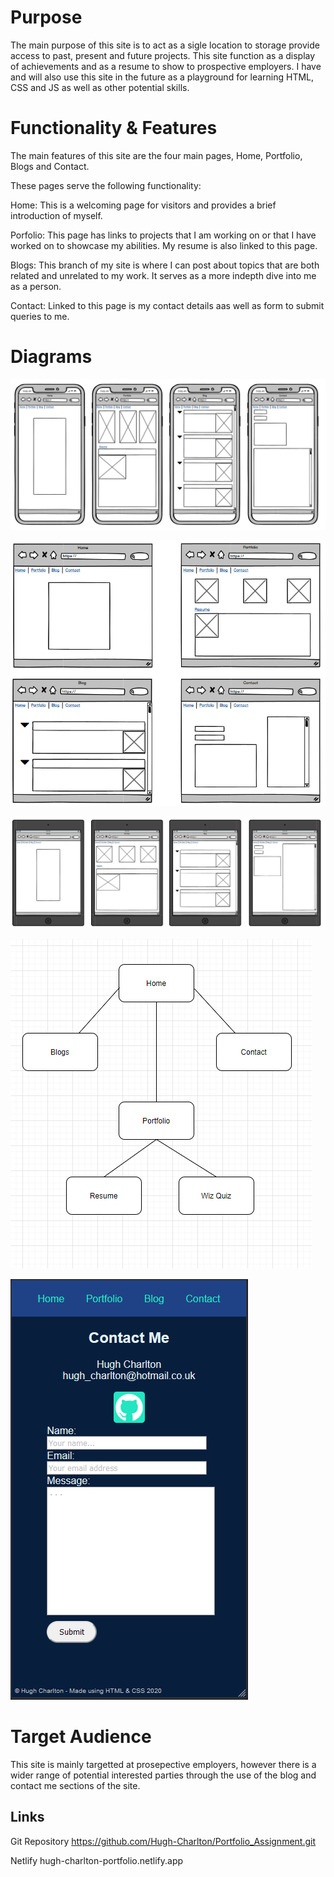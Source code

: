 # Purpose

The main purpose of this site is to act as a sigle location to storage provide access to past, present and future projects.  This site function as a display of achievements and as a resume to show to prospective employers.  I have and will also use this site in the future as a playground for learning HTML, CSS and JS as well as other potential skills.

# Functionality & Features

The main features of this site are the four main pages, Home, Portfolio, Blogs and Contact.

These pages serve the following functionality:

Home:  This is a welcoming page for visitors and provides a brief introduction of myself.

Porfolio:  This page has links to projects that I am working on or that I have worked on to showcase my abilities.  My resume is also linked to this page.

Blogs:  This branch of my site is where I can post about topics that are both related and unrelated to my work.  It serves as a more indepth dive into me as a person.

Contact:  Linked to this page is my contact details aas well as form to submit queries to me.

# Diagrams

![Phone Wireframe](docs/Phone.PNG)

![Desktop Wireframe](docs/desktop.PNG)

![Tablet Wireframe](docs/tablet.PNG)

![Site Map](docs/SiteMap.PNG)

![Phone View](docs/PhoneView.PNG)

# Target Audience

This site is mainly targetted at prosepective employers, however there is a wider range of potential interested parties through the use of the blog and contact me sections of the site.

## Links

Git Repository
https://github.com/Hugh-Charlton/Portfolio_Assignment.git

Netlify
hugh-charlton-portfolio.netlify.app 